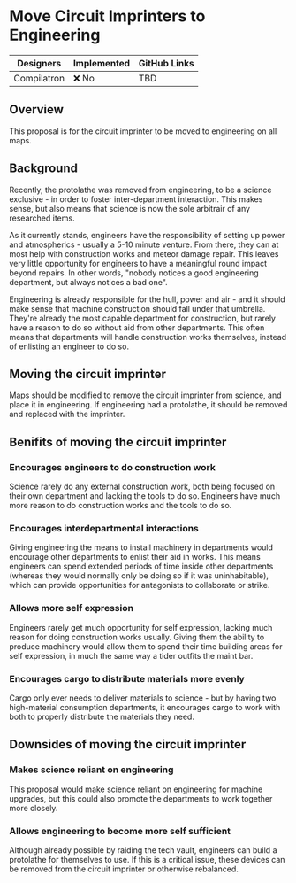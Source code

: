 # Move Circuit Imprinters to Engineering

| Designers | Implemented | GitHub Links |
|---|---|---|
| Compilatron | :x: No | TBD |

## Overview

This proposal is for the circuit imprinter to be moved to engineering on all maps.

## Background

Recently, the protolathe was removed from engineering, to be a science exclusive - in order to foster inter-department interaction. This makes sense, but also means that science is now the sole arbitrair of any researched items.

As it currently stands, engineers have the responsibility of setting up power and atmospherics - usually a 5-10 minute venture. From there, they can at most help with construction works and meteor damage repair. This leaves very little opportunity for engineers to have a meaningful round impact beyond repairs. In other words, "nobody notices a good engineering department, but always notices a bad one".

Engineering is already responsible for the hull, power and air - and it should make sense that machine construction should fall under that umbrella. They're already the most capable department for construction, but rarely have a reason to do so without aid from other departments. This often means that departments will handle construction works themselves, instead of enlisting an engineer to do so.

## Moving the circuit imprinter

Maps should be modified to remove the circuit imprinter from science, and place it in engineering. If engineering had a protolathe, it should be removed and replaced with the imprinter.

## Benifits of moving the circuit imprinter

### Encourages engineers to do construction work

Science rarely do any external construction work, both being focused on their own department and lacking the tools to do so. Engineers have much more reason to do construction works and the tools to do so.

### Encourages interdepartmental interactions

Giving engineering the means to install machinery in departments would encourage other departments to enlist their aid in works. This means engineers can spend extended periods of time inside other departments (whereas they would normally only be doing so if it was uninhabitable), which can provide opportunities for antagonists to collaborate or strike.

### Allows more self expression

Engineers rarely get much opportunity for self expression, lacking much reason for doing construction works usually. Giving them the ability to produce machinery would allow them to spend their time building areas for self expression, in much the same way a tider outfits the maint bar.

### Encourages cargo to distribute materials more evenly

Cargo only ever needs to deliver materials to science - but by having two high-material consumption departments, it encourages cargo to work with both to properly distribute the materials they need.

## Downsides of moving the circuit imprinter

### Makes science reliant on engineering

This proposal would make science reliant on engineering for machine upgrades, but this could also promote the departments to work together more closely.

### Allows engineering to become more self sufficient

Although already possible by raiding the tech vault, engineers can build a protolathe for themselves to use. If this is a critical issue, these devices can be removed from the circuit imprinter or otherwise rebalanced.
